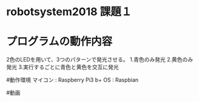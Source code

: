 # robotsystem2018 課題１

<h1>プログラムの動作内容</h1>
2色のLEDを用いて、3つのパターンで発光させる。
1.青色のみ発光
2.黄色のみ発光
3.実行するごとに青色と黄色を交互に発光

#動作環境
マイコン : Raspberry Pi3 b+
OS : Raspbian

#動画
